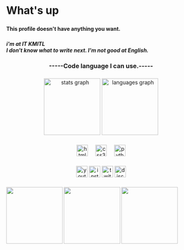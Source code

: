 <h1 align="left">What's up</h1>

###

<h4 align="left">This profile doesn't have anything you want.</h4>

###

<h5 align="left">i'm at IT KMITL <br>I don't know what to write next. I'm not good at English.</h5>

###

<h3 align="center">-----Code language I can use.-----</h3>

###

<div align="center">
  <img src="https://github-readme-stats.vercel.app/api?username=origami582&hide_title=false&hide_rank=false&show_icons=true&include_all_commits=true&count_private=true&disable_animations=false&theme=dracula&locale=en&hide_border=false&order=1" height="150" alt="stats graph"  />
  <img src="https://github-readme-stats.vercel.app/api/top-langs?username=origami582&locale=en&hide_title=false&layout=compact&card_width=320&langs_count=5&theme=dracula&hide_border=false&order=2" height="150" alt="languages graph"  />
</div>


###

<div align="center">
  <img src="https://cdn.jsdelivr.net/gh/devicons/devicon/icons/html5/html5-original.svg" height="30" alt="html5 logo"  />
  <img width="12" />
  <img src="https://cdn.jsdelivr.net/gh/devicons/devicon/icons/css3/css3-original.svg" height="30" alt="css3 logo"  />
  <img width="12" />
  <img src="https://cdn.jsdelivr.net/gh/devicons/devicon/icons/python/python-original.svg" height="30" alt="python logo"  />
</div>

###

<div align="center">
  <a href="https://www.youtube.com/@nantawatpaladech5158" target="_blank"><img src="https://img.shields.io/static/v1?message=Youtube&logo=youtube&label=&color=FF0000&logoColor=white&labelColor=&style=for-the-badge" height="30" alt="youtube logo"  /></a>
  <a href="https://www.instagram.com/o.rigami_582" target="_blank"><img src="https://img.shields.io/static/v1?message=Instagram&logo=instagram&label=&color=E4405F&logoColor=white&labelColor=&style=for-the-badge" height="30" alt="instagram logo"  /></a>
  <a href="https://www.twitch.tv/origami582" target="_blank"><img src="https://img.shields.io/static/v1?message=Twitch&logo=twitch&label=&color=9146FF&logoColor=white&labelColor=&style=for-the-badge" height="30" alt="twitch logo"  /></a>
  <a href="https://www.youtube.com/watch?v=xvFZjo5PgG0&list=RDxvFZjo5PgG0&start_radio=1" target="_blank"><img src="https://img.shields.io/static/v1?message=Discord&logo=discord&label=&color=7289DA&logoColor=white&labelColor=&style=for-the-badge" height="30" alt="discord logo"  /></a>
</div>

###

<a href="https://www.youtube.com/watch?v=8za2EYuDcjE&list=RD8za2EYuDcjE&start_radio=1"><img align="left" height="150" src="https://i.pinimg.com/originals/bb/c7/60/bbc76025a1ee92b04949607c97744d33.gif"  />
</a>

###

<a href="https://www.youtube.com/watch?v=tT-emswoeKs"><img align="left" height="150" src="https://i.pinimg.com/originals/02/aa/76/02aa769364e4f92ac271f76a964f186f.gif"  /></a>

###

<a href="https://www.youtube.com/watch?v=IQU49JbStVA"><img align="left" height="150" src="https://i.pinimg.com/originals/58/d9/75/58d97503f30db5cd67747f73135dc498.gif"  /></a>

###
